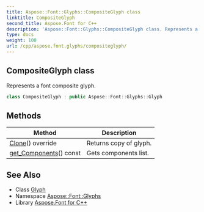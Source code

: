 ```yaml
---
title: Aspose::Font::Glyphs::CompositeGlyph class
linktitle: CompositeGlyph
second_title: Aspose.Font for C++
description: 'Aspose::Font::Glyphs::CompositeGlyph class. Represents a font composite glyph in C++.'
type: docs
weight: 100
url: /cpp/aspose.font.glyphs/compositeglyph/
---
```

## CompositeGlyph class


Represents a font composite glyph.

```cpp
class CompositeGlyph : public Aspose::Font::Glyphs::Glyph
```

## Methods

| Method | Description |
| --- | --- |
| [Clone](./clone/)() override | Returns copy of glyph. |
| [get_Components](./get_components/)() const | Gets components list. |
## See Also

* Class [Glyph](../glyph/)
* Namespace [Aspose::Font::Glyphs](../)
* Library [Aspose.Font for C++](../../)
